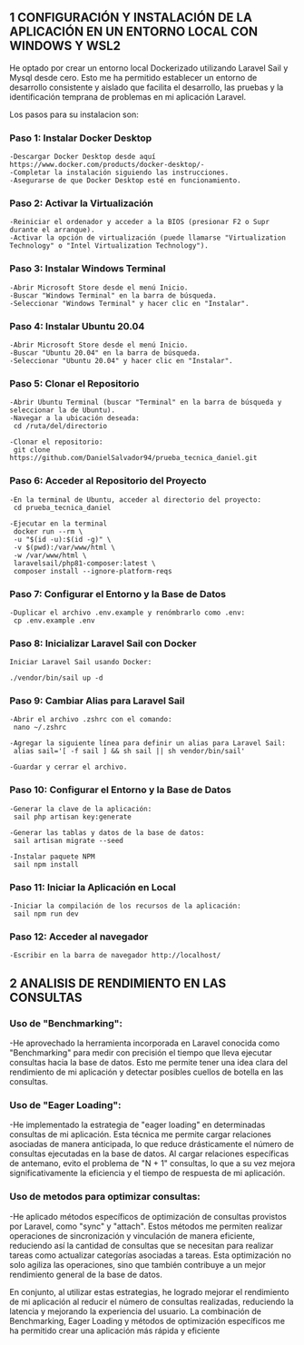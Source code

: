 
## 1 CONFIGURACIÓN Y INSTALACIÓN DE LA APLICACIÓN EN UN ENTORNO LOCAL CON WINDOWS Y WSL2

He optado por crear un entorno local Dockerizado utilizando Laravel Sail y Mysql desde cero. Esto me ha permitido establecer un entorno de desarrollo consistente y aislado que facilita el desarrollo, las pruebas y la identificación temprana de problemas en mi aplicación Laravel.

Los pasos para su instalacion son:

### Paso 1: Instalar Docker Desktop
    -Descargar Docker Desktop desde aquí https://www.docker.com/products/docker-desktop/-
    -Completar la instalación siguiendo las instrucciones. 
    -Asegurarse de que Docker Desktop esté en funcionamiento.

### Paso 2: Activar la Virtualización
    -Reiniciar el ordenador y acceder a la BIOS (presionar F2 o Supr durante el arranque).
    -Activar la opción de virtualización (puede llamarse "Virtualization Technology" o "Intel Virtualization Technology").

### Paso 3: Instalar Windows Terminal
    -Abrir Microsoft Store desde el menú Inicio.
    -Buscar "Windows Terminal" en la barra de búsqueda.
    -Seleccionar "Windows Terminal" y hacer clic en "Instalar".

### Paso 4: Instalar Ubuntu 20.04
    -Abrir Microsoft Store desde el menú Inicio.
    -Buscar "Ubuntu 20.04" en la barra de búsqueda.
    -Seleccionar "Ubuntu 20.04" y hacer clic en "Instalar".

### Paso 5: Clonar el Repositorio
    -Abrir Ubuntu Terminal (buscar "Terminal" en la barra de búsqueda y seleccionar la de Ubuntu).
    -Navegar a la ubicación deseada:
     cd /ruta/del/directorio

    -Clonar el repositorio:
     git clone https://github.com/DanielSalvador94/prueba_tecnica_daniel.git

### Paso 6: Acceder al Repositorio del Proyecto
    -En la terminal de Ubuntu, acceder al directorio del proyecto:
     cd prueba_tecnica_daniel

    -Ejecutar en la terminal
     docker run --rm \
     -u "$(id -u):$(id -g)" \
     -v $(pwd):/var/www/html \
     -w /var/www/html \
     laravelsail/php81-composer:latest \
     composer install --ignore-platform-reqs

### Paso 7: Configurar el Entorno y la Base de Datos
    -Duplicar el archivo .env.example y renómbrarlo como .env:
     cp .env.example .env

### Paso 8: Inicializar Laravel Sail con Docker
    Iniciar Laravel Sail usando Docker:

    ./vendor/bin/sail up -d

### Paso 9: Cambiar Alias para Laravel Sail

    -Abrir el archivo .zshrc con el comando:
     nano ~/.zshrc

    -Agregar la siguiente línea para definir un alias para Laravel Sail:
     alias sail='[ -f sail ] && sh sail || sh vendor/bin/sail'

    -Guardar y cerrar el archivo.

### Paso 10: Configurar el Entorno y la Base de Datos
    -Generar la clave de la aplicación:
     sail php artisan key:generate

    -Generar las tablas y datos de la base de datos:
     sail artisan migrate --seed

    -Instalar paquete NPM
     sail npm install

### Paso 11: Iniciar la Aplicación en Local
    -Iniciar la compilación de los recursos de la aplicación:
     sail npm run dev

### Paso 12: Acceder al navegador
    -Escribir en la barra de navegador http://localhost/


## 2 ANALISIS DE RENDIMIENTO EN LAS CONSULTAS

 ### Uso de "Benchmarking":
  -He aprovechado la herramienta incorporada en Laravel conocida como "Benchmarking" para medir con precisión el tiempo que lleva ejecutar consultas hacia la base de datos. Esto me permite tener una idea clara del rendimiento de mi aplicación y detectar posibles cuellos de botella en las consultas.
 ### Uso de "Eager Loading":
  -He implementado la estrategia de "eager loading" en determinadas consultas de mi aplicación. Esta técnica me permite cargar relaciones asociadas de manera anticipada, lo que reduce drásticamente el número de consultas ejecutadas en la base de datos. Al cargar relaciones específicas de antemano, evito el problema de "N + 1" consultas, lo que a su vez mejora 
   significativamente la eficiencia y el tiempo de respuesta de mi aplicación.
 ### Uso de metodos para optimizar consultas:
  -He aplicado métodos específicos de optimización de consultas provistos por Laravel, como "sync" y "attach". Estos métodos me permiten realizar operaciones de sincronización y vinculación de manera eficiente, reduciendo así la cantidad de consultas que se necesitan para realizar tareas como actualizar categorías asociadas a tareas. Esta optimización no solo 
  agiliza las operaciones, sino que también contribuye a un mejor rendimiento general de la base de datos.

  En conjunto, al utilizar estas estrategias, he logrado mejorar el rendimiento de mi aplicación al reducir el número de consultas realizadas, reduciendo la latencia y mejorando la experiencia del usuario. La combinación de Benchmarking, Eager Loading y métodos de optimización específicos me ha permitido crear una aplicación más rápida y eficiente
